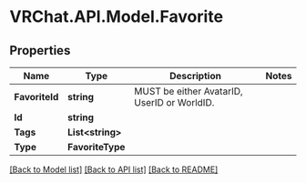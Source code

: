 # VRChat.API.Model.Favorite

## Properties

Name | Type | Description | Notes
------------ | ------------- | ------------- | -------------
**FavoriteId** | **string** | MUST be either AvatarID, UserID or WorldID. | 
**Id** | **string** |  | 
**Tags** | **List&lt;string&gt;** |   | 
**Type** | **FavoriteType** |  | 

[[Back to Model list]](../README.md#documentation-for-models) [[Back to API list]](../README.md#documentation-for-api-endpoints) [[Back to README]](../README.md)

